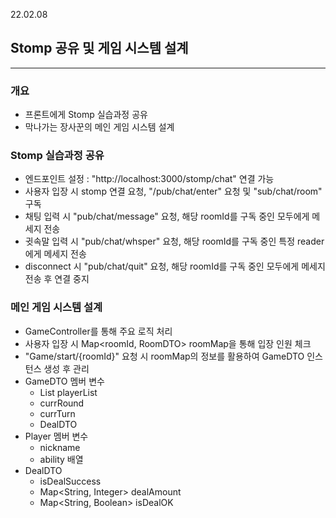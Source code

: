 22.02.08

## Stomp 공유 및 게임 시스템 설계

---

### 개요

- 프론트에게 Stomp 실습과정 공유
- 막나가는 장사꾼의 메인 게임 시스템 설계

### Stomp 실습과정 공유

- 엔드포인트 설정 : "http://localhost:3000/stomp/chat" 연결 가능
- 사용자 입장 시 stomp 연결 요청, "/pub/chat/enter" 요청 및 "sub/chat/room" 구독
- 채팅 입력 시 "pub/chat/message" 요청, 해당 roomId를 구독 중인 모두에게 메세지 전송
- 귓속말 입력 시 "pub/chat/whsper" 요청, 해당 roomId를 구독 중인 특정 reader에게 메세지 전송
- disconnect 시 "pub/chat/quit" 요청, 해당 roomId를 구독 중인 모두에게 메세지 전송 후 연결 중지

### 메인 게임 시스템 설계

- GameController를 통해 주요 로직 처리
- 사용자 입장 시  Map<roomId, RoomDTO> roomMap을 통해 입장 인원 체크
- "Game/start/{roomId}" 요청 시 roomMap의 정보를 활용하여 GameDTO 인스턴스 생성 후 관리
- GameDTO 멤버 변수
  - List<Player> playerList
  - currRound
  - currTurn
  - DealDTO
- Player 멤버 변수
  - nickname
  - ability 배열
- DealDTO
  - isDealSuccess
  - Map<String, Integer> dealAmount
  - Map<String, Boolean> isDealOK
